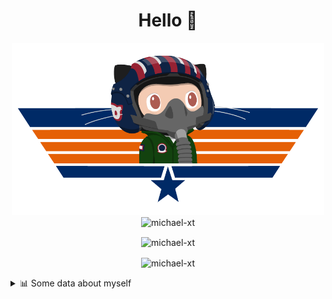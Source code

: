<h1 align="center">Hello 👋</h1>


<p align="center"><img src="https://raw.githubusercontent.com/Michael-xT/Michael-xT/main/.github/topguntocat.png" width=500>
 <br>
<img src="https://komarev.com/ghpvc/?username=michael-xt&style=for-the-badge" alt="michael-xt" /> 
</p>

<p align="center"><img align="center" src="https://github-readme-stats.vercel.app/api/top-langs/?username=michael-xt&layout=compact&theme=dark&show_icons=true" alt="michael-xt" /></p>
<p align="center"><img align="center" src="https://github-readme-stats.vercel.app/api?username=michael-xt&show_icons=true&theme=dark&show_icons=true" alt="michael-xt" /></p>

<details align="left"><summary>📊 Some data about myself</summary>
<p>

<!--START_SECTION:waka-->
![Code Time](http://img.shields.io/badge/Code%20Time-1%2C787%20hrs%2032%20mins-blue)

**🐱 My GitHub Data** 

> 📦 4.0 MB Used in GitHub's Storage 
 > 
> 🚫 Not Opted to Hire
 > 
> 📜 12 Public Repositories 
 > 
> 🔑 29 Private Repositories 
 > 
📅 **I'm Most Productive on Thursday** 

```text
Monday                   136 commits         ████░░░░░░░░░░░░░░░░░░░░░   16.23 % 
Tuesday                  127 commits         ████░░░░░░░░░░░░░░░░░░░░░   15.16 % 
Wednesday                111 commits         ███░░░░░░░░░░░░░░░░░░░░░░   13.25 % 
Thursday                 185 commits         ██████░░░░░░░░░░░░░░░░░░░   22.08 % 
Friday                   75 commits          ██░░░░░░░░░░░░░░░░░░░░░░░   08.95 % 
Saturday                 106 commits         ███░░░░░░░░░░░░░░░░░░░░░░   12.65 % 
Sunday                   98 commits          ███░░░░░░░░░░░░░░░░░░░░░░   11.69 % 
```


📊 **This Week I Spent My Time On** 

```text
🕑︎ Time Zone: Europe/Bucharest

🔥 Editors: 
VS Code                  14 hrs 28 mins      █████████████████████████   100.00 % 

💻 Operating System: 
Mac                      14 hrs 10 mins      ████████████████████████░   97.90 % 
Windows                  18 mins             █░░░░░░░░░░░░░░░░░░░░░░░░   02.10 % 
```

**Timeline**

![Lines of Code chart](https://raw.githubusercontent.com/Michael-xT/Michael-xT/main/assets/bar_graph.png)


 Last Updated on 25/04/2024 00:45:25 UTC
<!--END_SECTION:waka-->
</p>
